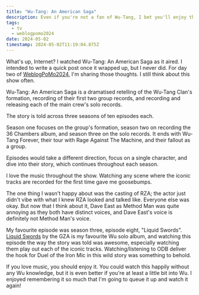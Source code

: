 ```yaml
---
title: "Wu-Tang: An American Saga"
description: Even if you're not a fan of Wu-Tang, I bet you'll enjoy this dramatised version of their origin story.
tags:
  - tv
  - weblogpomo2024
date: 2024-05-02
timestamp: 2024-05-02T11:19:04.875Z
---
```


What's up, Internet? I watched Wu-Tang: An American Saga as it aired. I intended to write a quick post once it wrapped up, but I never did. For day two of [WeblogPoMo2024](https://weblog.anniegreens.lol/weblog-posting-month-2024), I'm sharing those thoughts. I still think about this show often.

Wu-Tang: An American Saga is a dramatised retelling of the Wu-Tang Clan's formation, recording of their first two group records, and recording and releasing each of the main crew's solo records.

The story is told across three seasons of ten episodes each. 

Season one focuses on the group's formation, season two on recording the 36 Chambers album, and season three on the solo records. It ends with Wu-Tang Forever, their tour with Rage Against The Machine, and their fallout as a group.

Episodes would take a different direction, focus on a single character, and dive into their story, which continues throughout each season.

I love the music throughout the show. Watching any scene where the iconic tracks are recorded for the first time gave me goosebumps.

The one thing I wasn't happy about was the casting of RZA; the actor just didn't vibe with what I knew RZA looked and talked like. Everyone else was okay. But now that I think about it, Dave East as Method Man was quite annoying as they both have distinct voices, and Dave East's voice is definitely not Method Man's voice.

My favourite episode was season three, episode eight, "Liquid Swords". [Liquid Swords]() by the GZA is my favourite Wu solo album, and watching this episode the way the story was told was awesome, especially watching them play out each of the iconic tracks. Watching/listening to ODB deliver the hook for Duel of the Iron Mic in this wild story was something to behold.

If you love music, you should enjoy it. You could watch this happily without any Wu knowledge, but it is even better if you're at least a little bit into Wu. I enjoyed remembering it so much that I'm going to queue it up and watch it again!
